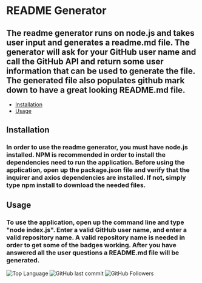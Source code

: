 

# README Generator
    
## The readme generator runs on node.js and takes user input and generates a readme.md file.  The generator will ask for your GitHub user name and call the GitHub API and return some user information that can be used to generate the file. The generated file also populates github mark down to have a great looking README.md file.
    
* [Installation](#installation)
* [Usage](#usage)
     
## Installation
 ### In order to use the readme generator, you must have node.js installed.  NPM is recommended in order to install the dependencies need to run the application.  Before using the application, open up the package.json file and verify that the inquirer and axios dependencies are installed.  If not, simply type npm install to download the needed files.  
      
## Usage
 ### To use the application, open up the command line and type "node index.js".  Enter a valid GitHub user name, and enter a valid repository name.  A valid repository name is needed in order to get some of the badges working. After you have  answered all the user questions a README.md file will be generated.  
      
![Top Language](https://img.shields.io/github/languages/top/arod1207/hw-9-goodreadmegenerator) ![GitHub last commit](https://img.shields.io/github/last-commit/arod1207/hw-9-goodreadmegenerator)  ![GitHub Followers](https://img.shields.io/github/followers/arod1207?style=social)
      
 
    
      

